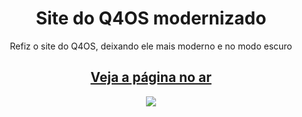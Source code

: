 ## 
<h1 align="center">
  Site do Q4OS modernizado
</h1>

<p align="center">
  Refiz o site do Q4OS, deixando ele mais moderno e no modo escuro
</p>

<h2 align="center">
  <a href="https://redneckvitor.github.io/Q4OSwebsite-remastered/">
    Veja a página no ar
  </a>
</h2>

<p align="center" style="width:100%;height:auto>
  <img src="" />
  <img src="https://i.postimg.cc/9QcwF7J2/Screenshot-2023-08-22-at-19-02-07-Q4-OS-desktop-operating-system.png" />
</p>
 

